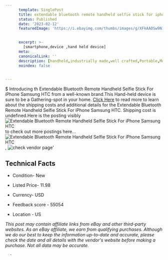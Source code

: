 ```yaml
---
      template: SinglePost
      title: extendable bluetooth remote handheld selfie stick for iphone samsung htc
      status: Published
      date: '2023-02-12'
      featuredImage: 'https://i.ebayimg.com/thumbs/images/g/XFkAAOSw9N1Vta3z/s-l225.jpg'
       

      excerpt: >-
        [smartphone,device ,hand held device]
      meta:
      canonicalLink: ''
      description: [handheld,industrially made,well crafted,Portable,Mobile,Compact,Convenient,Lightweight,Maneuverable,Man-portable,Miniature,Carriable,Hand-held,Light,Holdable,Transportable,Mobile device,Pocket-sized,On-the-go,Wireless,Cordless,Compact size,Convenient size, smartphone,device ,hand held device]
      noindex: false
      

---
```

$
      Introducing th Extendable Bluetooth Remote Handheld Selfie Stick For iPhone Samsung HTC from a well-known brand.This Hand-held device  is sure to be a Gathering-spot in your home. [Click Here](https://www.ebay.com/itm/391210399406?hash=item5b15f4f6ae%3Ag%3AXFkAAOSw9N1Vta3z&mkevt=1&mkcid=1&mkrid=711-53200-19255-0&campid=%253CePNCampaignId%253E&customid=%253CreferenceId%253E&toolid=10049) to read more to learn about the shipping costs and additional details for the Extendable Bluetooth Remote Handheld Selfie Stick For iPhone Samsung HTC. Shipping cost is undefined.Here is the posting visibly ![Extendable Bluetooth Remote Handheld Selfie Stick For iPhone Samsung HTC](https://i.ebayimg.com/thumbs/images/g/XFkAAOSw9N1Vta3z/s-l225.jpg) to check out more postings here... ![Extendable Bluetooth Remote Handheld Selfie Stick For iPhone Samsung HTC](https://i.ebayimg.com/images/g/XFkAAOSw9N1Vta3z/s-l1200.jpg), ![check vendor page](https://origin-galleryplus.ebayimg.com/ws/web/391210399406_2_0_1/225x225.jpg,https://origin-galleryplus.ebayimg.com/ws/web/391210399406_3_0_1/225x225.jpg,https://origin-galleryplus.ebayimg.com/ws/web/391210399406_4_0_1/225x225.jpg,https://origin-galleryplus.ebayimg.com/ws/web/391210399406_5_0_1/225x225.jpg,https://origin-galleryplus.ebayimg.com/ws/web/391210399406_6_0_1/225x225.jpg,https://origin-galleryplus.ebayimg.com/ws/web/391210399406_7_0_1/225x225.jpg,https://origin-galleryplus.ebayimg.com/ws/web/391210399406_8_0_1/225x225.jpg,https://origin-galleryplus.ebayimg.com/ws/web/391210399406_9_0_1/225x225.jpg,https://origin-galleryplus.ebayimg.com/ws/web/391210399406_10_0_1/225x225.jpg,https://origin-galleryplus.ebayimg.com/ws/web/391210399406_11_0_1/225x225.jpg)'

      

 ## Technical Facts 



     
      

 - Condition- New 


      

 - Listed Price- 11.98 


      

 - Currency- USD 


      

 - Feedback score - 55054 


      

 - Location - US 


      
      

 *_This post may contain affiliate links from eBay and other third-party websites. As an eBay affiliate, we earn from qualifying purchases. Although we do our best to keep the information up-to-date and accurate, please check the date and all details with the vendor's website before making a purchase. Not all data may be accurate._*




      -
